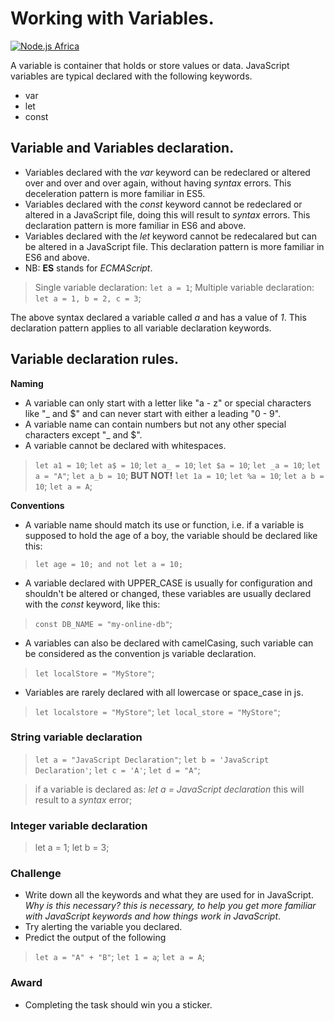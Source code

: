 # Working with Variables.

[![Node.js Africa](https://img.shields.io/badge/node.js%20africa-contributor-green.svg)](http://github.com/nodejsafrica/team-nodejs-africa)

A variable is container that holds or store values or data. JavaScript variables are typical declared with the following keywords.
- var
- let
- const

## Variable and Variables declaration. 

- Variables declared with the *var* keyword can be redeclared or altered over and over and over again, without having *syntax* errors. This deceleration pattern is more familiar in ES5.
- Variables declared with the *const* keyword cannot be redeclared or altered in a JavaScript file, doing this will result to *syntax* errors. This declaration pattern is more familiar in ES6 and above.
- Variables declared with the *let* keyword cannot be redecalared but can be altered in a JavaScript file. This declaration pattern is more familiar in ES6 and above.
- NB: **ES** stands for *ECMAScript*.

> Single variable declaration:  `let a = 1`; 
> Multiple variable declaration: `let a = 1, b = 2, c = 3`;

The above syntax declared a variable called *a* and has a value of *1*. This declaration pattern applies to all variable declaration keywords.

## Variable declaration rules.

**Naming**
- A variable can only start with a letter like "a - z" or special characters like "_ and $" and can never start with either a leading "0 - 9".
- A variable name can contain numbers but not any other special characters except "_ and $".
- A variable cannot be declared with whitespaces.
> `let a1 = 10`; 
> `let a$ = 10`;
> `let a_ = 10`;
> `let $a = 10`;
> `let _a = 10`;
> `let a = "A"`;
> `let a_b = 10`;
**BUT NOT!**
> `let 1a = 10`;
> `let %a = 10`;
> `let a b = 10`;
> `let a = A`;

**Conventions**
- A variable name should match its use or function, i.e. if a variable is supposed to hold the age of a boy, the variable should be declared like this: 

> `let age = 10; and not let a = 10;`

- A variable declared with UPPER_CASE is usually for configuration and shouldn't be altered or changed, these variables are usually declared with the *const* keyword, like this:

> `const DB_NAME = "my-online-db"`;

- A variables can also be declared with camelCasing, such variable can be considered as the convention js variable declaration.

> `let localStore = "MyStore"`;

- Variables are rarely declared with all lowercase or space_case in js.

> `let localstore = "MyStore"`;
> `let local_store = "MyStore"`;

### String variable declaration
> `let a = "JavaScript Declaration"`;
> `let b = 'JavaScript Declaration'`;
> `let c = 'A'`;
> `let d = "A"`;

> if a variable is declared as: *let a = JavaScript declaration* this will result to a *syntax* error;

### Integer variable declaration
> let a = 1;
> let b = 3;

### Challenge
- Write down all the keywords and what they are used for in JavaScript. 
*Why is this necessary? this is necessary, to help you get more familiar with JavaScript keywords and how things work in JavaScript*.
- Try alerting the variable you declared.
- Predict the output of the following

> `let a = "A" + "B"`;
> `let 1 = a`;
> `let a = A`;

### Award 
- Completing the task should win you a sticker.



